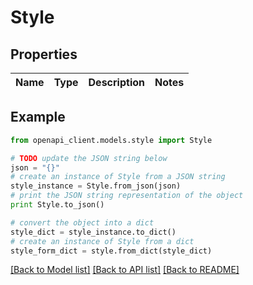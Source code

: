 # Style


## Properties
Name | Type | Description | Notes
------------ | ------------- | ------------- | -------------

## Example

```python
from openapi_client.models.style import Style

# TODO update the JSON string below
json = "{}"
# create an instance of Style from a JSON string
style_instance = Style.from_json(json)
# print the JSON string representation of the object
print Style.to_json()

# convert the object into a dict
style_dict = style_instance.to_dict()
# create an instance of Style from a dict
style_form_dict = style.from_dict(style_dict)
```
[[Back to Model list]](../README.md#documentation-for-models) [[Back to API list]](../README.md#documentation-for-api-endpoints) [[Back to README]](../README.md)


